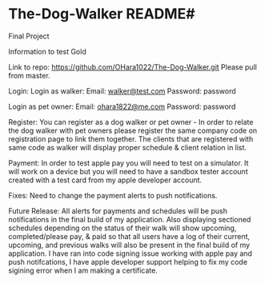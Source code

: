 # The-Dog-Walker README#
Final Project

Information to test Gold

Link to repo: https://github.com/OHara1022/The-Dog-Walker.git
    Please pull from master.

Login: Login as walker: 
Email: walker@test.com
Password: password

Login as pet owner:
Email: ohara1822@me.com
Password: password
	
Register: You can register as a dog walker or pet owner - In order to relate the dog walker with pet owners please register the same company code on registration page to link them together. The clients that are registered with same code as walker will display proper schedule & client relation in list. 

Payment: In order to test apple pay you will need to test on a simulator. It will work on a device but you will need to have a sandbox tester account created with a test card from my apple developer account.

Fixes: Need to change the payment alerts to push notifications.

Future Release: All alerts for payments and schedules will be push notifications in the final build of my application. Also displaying sectioned schedules depending on the status of their walk will show upcoming, completed/please pay, & paid so that all users have a log of their current, upcoming, and previous walks will also be present in the final build of my application. I have ran into code signing issue working with apple pay and push notifcations, I have apple developer support helping to fix my code sigining error when I am making a certificate. 
